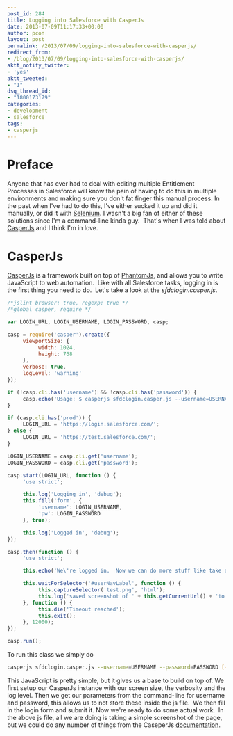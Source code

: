 ```yaml
---
post_id: 284
title: Logging into Salesforce with CasperJs
date: 2013-07-09T11:17:33+00:00
author: pcon
layout: post
permalink: /2013/07/09/logging-into-salesforce-with-casperjs/
redirect_from:
- /blog/2013/07/09/logging-into-salesforce-with-casperjs/
aktt_notify_twitter:
- 'yes'
aktt_tweeted:
- "1"
dsq_thread_id:
- "1800173179"
categories:
- development
- salesforce
tags:
- casperjs
---
```

# Preface

Anyone that has ever had to deal with editing multiple Entitlement Processes in Salesforce will know the pain of having to do this in multiple environments and making sure you don't fat finger this manual process. In the past when I've had to do this, I've either sucked it up and did it manually, or did it with [Selenium](http://docs.seleniumhq.org/). I wasn't a big fan of either of these solutions since I'm a command-line kinda guy.  That's when I was told about [CasperJs](http://casperjs.org/index.html) and I think I'm in love.

# CasperJs

[CasperJs](http://casperjs.org/index.html) is a framework built on top of [PhantomJs](http://phantomjs.org/), and allows you to write JavaScript to web automation.  Like with all Salesforce tasks, logging in is the first thing you need to do.  Let's take a look at the _sfdclogin.casper.js_.

```javascript
/*jslint browser: true, regexp: true */
/*global casper, require */

var LOGIN_URL, LOGIN_USERNAME, LOGIN_PASSWORD, casp;

casp = require('casper').create({
     viewportSize: {
          width: 1024,
          height: 768
     },
     verbose: true,
     logLevel: 'warning'
});

if (!casp.cli.has('username') && !casp.cli.has('password')) {
     casp.echo('Usage: $ casperjs sfdclogin.casper.js --username=USERNAME --password=PASSWORD [--prod]').exit(-1);
}

if (casp.cli.has('prod')) {
     LOGIN_URL = 'https://login.salesforce.com/';
} else {
     LOGIN_URL = 'https://test.salesforce.com/';
}

LOGIN_USERNAME = casp.cli.get('username');
LOGIN_PASSWORD = casp.cli.get('password');

casp.start(LOGIN_URL, function () {
     'use strict';

     this.log('Logging in', 'debug');
     this.fill('form', {
          'username': LOGIN_USERNAME,
          'pw': LOGIN_PASSWORD
     }, true);

     this.log('Logged in', 'debug');
});

casp.then(function () {
     'use strict';

     this.echo('We\'re logged in.  Now we can do more stuff like take a screenshot!');

     this.waitForSelector('#userNavLabel', function () {
          this.captureSelector('test.png', 'html');
          this.log('saved screenshot of ' + this.getCurrentUrl() + 'to test.png', 'warning');
     }, function () {
          this.die('Timeout reached');
          this.exit();
     }, 12000);
});

casp.run();
```

To run this class we simply do

```bash
casperjs sfdclogin.casper.js --username=USERNAME --password=PASSWORD [--prod]
```

This JavaScript is pretty simple, but it gives us a base to build on top of. We first setup our CasperJs instance with our screen size, the verbosity and the log level. Then we get our parameters from the command-line for username and password, this allows us to not store these inside the js file.  We then fill in the login form and submit it. Now we're ready to do some actual work.  In the above js file, all we are doing is taking a simple screenshot of the page, but we could do any number of things from the CaseperJs [documentation](http://casperjs.org/api.html#intro).